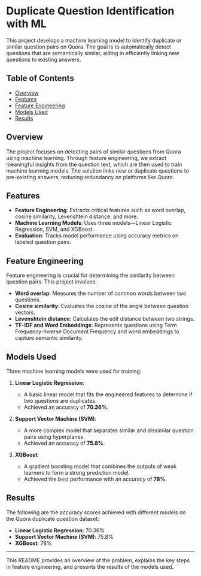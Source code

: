 # Duplicate Question Identification with ML

This project develops a machine learning model to identify duplicate or similar question pairs on Quora. The goal is to automatically detect questions that are semantically similar, aiding in efficiently linking new questions to existing answers.

## Table of Contents
- [Overview](#overview)
- [Features](#features)
- [Feature Engineering](#feature-engineering)
- [Models Used](#models-used)
- [Results](#results)

## Overview

The project focuses on detecting pairs of similar questions from Quora using machine learning. Through feature engineering, we extract meaningful insights from the question text, which are then used to train machine learning models. The solution links new or duplicate questions to pre-existing answers, reducing redundancy on platforms like Quora.

## Features

- **Feature Engineering**: Extracts critical features such as word overlap, cosine similarity, Levenshtein distance, and more.
- **Machine Learning Models**: Uses three models—Linear Logistic Regression, SVM, and XGBoost.
- **Evaluation**: Tracks model performance using accuracy metrics on labeled question pairs.

## Feature Engineering

Feature engineering is crucial for determining the similarity between question pairs. This project involves:

- **Word overlap**: Measures the number of common words between two questions.
- **Cosine similarity**: Evaluates the cosine of the angle between question vectors.
- **Levenshtein distance**: Calculates the edit distance between two strings.
- **TF-IDF and Word Embeddings**: Represents questions using Term Frequency-Inverse Document Frequency and word embeddings to capture semantic similarity.

## Models Used

Three machine learning models were used for training:

1. **Linear Logistic Regression**:
   - A basic linear model that fits the engineered features to determine if two questions are duplicates.
   - Achieved an accuracy of **70.36%**.
   
2. **Support Vector Machine (SVM)**:
   - A more complex model that separates similar and dissimilar question pairs using hyperplanes.
   - Achieved an accuracy of **75.8%**.

3. **XGBoost**:
   - A gradient boosting model that combines the outputs of weak learners to form a strong prediction model.
   - Achieved the best performance with an accuracy of **78%**.

## Results

The following are the accuracy scores achieved with different models on the Quora duplicate question dataset:

- **Linear Logistic Regression**: 70.36%
- **Support Vector Machine (SVM)**: 75.8%
- **XGBoost**: 78%

---

This README provides an overview of the problem, explains the key steps in feature engineering, and presents the results of the models used.